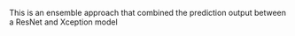 This is an ensemble approach that combined the prediction output between a ResNet and Xception model

